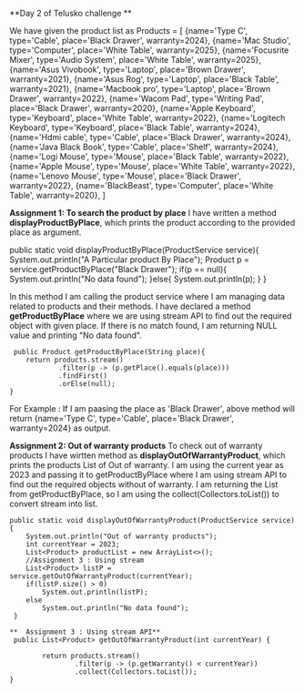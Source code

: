 **Day 2 of Telusko challenge **

We have given the product list as
Products = [
{name='Type C', type='Cable', place='Black Drawer', warranty=2024},
 {name='Mac Studio', type='Computer', place='White Table', warranty=2025},
 {name='Focusrite Mixer', type='Audio System', place='White Table', warranty=2025},
 {name='Asus Vivobook', type='Laptop', place='Brown Drawer', warranty=2021},
 {name='Asus Rog', type='Laptop', place='Black Table', warranty=2021},
 {name='Macbook pro', type='Laptop', place='Brown Drawer', warranty=2022},
 {name='Wacom Pad', type='Writing Pad', place='Black Drawer', warranty=2020},
 {name='Apple Keyboard', type='Keyboard', place='White Table', warranty=2022},
 {name='Logitech Keyboard', type='Keyboard', place='Black Table', warranty=2024},
 {name='Hdmi cable', type='Cable', place='Black Drawer', warranty=2024},
 {name='Java Black Book', type='Cable', place='Shelf', warranty=2024},
 {name='Logi Mouse', type='Mouse', place='Black Table', warranty=2022},
 {name='Apple Mouse', type='Mouse', place='White Table', warranty=2022},
 {name='Lenovo Mouse', type='Mouse', place='Black Drawer', warranty=2022},
 {name='BlackBeast', type='Computer', place='White Table', warranty=2020},
]

**Assignment 1: To search the product by place**
  I have written a method **displayProductByPlace**, which prints the product according to the provided place as argument.
  
   public static void displayProductByPlace(ProductService service){
        System.out.println("A Particular product By Place");
        Product p = service.getProductByPlace("Black Drawer");
        if(p == null){
            System.out.println("No data found");
        }else{
            System.out.println(p);
        }
    }
  
  In this method I am calling the product service where I am managing data related to products and their methods.
  I have declared a method **getProductByPlace** where we are using stream API to find out the required object with given place.
  If there is no match found, I am returning NULL value and printing "No data found".
  
     public Product getProductByPlace(String place){
        return products.stream()
                .filter(p -> (p.getPlace().equals(place)))
                .findFirst()
                .orElse(null);
    }
    
   For Example : If I am paasing the place as 'Black Drawer', above method will return {name='Type C', type='Cable', place='Black Drawer', warranty=2024} as output.
   
   **Assignment 2: Out of warranty products**
   To check out of warranty products I have wirtten method as **displayOutOfWarrantyProduct**, which prints the products List of Out of warranty.
   I am using the current year as 2023 and passing it to getProductByPlace where I am using stream API to find out the required objects without of warranty.
   I am returning the List from getProductByPlace, so I am using the collect(Collectors.toList()) to convert stream into list.
   
    public static void displayOutOfWarrantyProduct(ProductService service){
        System.out.println("Out of warranty products");
        int currentYear = 2023;
        List<Product> productList = new ArrayList<>();
        //Assignment 3 : Using stream
        List<Product> listP = service.getOutOfWarrantyProduct(currentYear);
        if(listP.size() > 0)
            System.out.println(listP);
        else
            System.out.println("No data found");
     }
  
    **  Assignment 3 : Using stream API**
     public List<Product> getOutOfWarrantyProduct(int currentYear) {
      
            return products.stream()
                    .filter(p -> (p.getWarranty() < currentYear))
                    .collect(Collectors.toList());
    }
    

